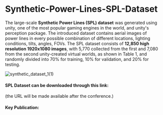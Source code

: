 # Synthetic-Power-Lines-SPL-Dataset
The large-scale **Synthetic Power Lines (SPL) dataset** was generated using unity, one of the most popular gaming engines in the world, and unity's perception package. The introduced dataset contains aerial images of power lines in every possible combination of different locations, lighting conditions, tilts, angles, FOVs. The SPL dataset consists of **12,850 high resolution 1920x1080 images**, with 5,770 collected from the first and 7,080 from the second unity-created virtual worlds, as shown in Table 1, and randomly divided into 70% for training, 10% for validation, and 20% for testing.

![synthetic_dataset_1(1)](https://github.com/george-kalitsios/Synthetic-Power-Lines-SPL-Dataset/assets/56552010/0b61adb5-1be9-4c8a-b4b5-cc6ea92ebd7e)

#### **SPL Dataset** can be downloaded through this link: 
(the URL will be made available after the conference.)
<!-- https://aristotleuniversity-my.sharepoint.com/personal/dpsarras_office365_auth_gr/_layouts/15/onedrive.aspx?id=%2Fpersonal%2Fdpsarras_office365_auth_gr%2FDocuments%2FShared_Folder&ga=1 -->
#### Key Publication:

